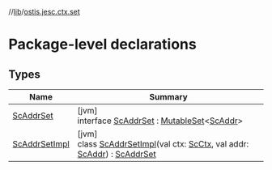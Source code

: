 //[lib](../../index.md)/[ostis.jesc.ctx.set](index.md)

# Package-level declarations

## Types

| Name | Summary |
|---|---|
| [ScAddrSet](-sc-addr-set/index.md) | [jvm]<br>interface [ScAddrSet](-sc-addr-set/index.md) : [MutableSet](https://kotlinlang.org/api/latest/jvm/stdlib/kotlin.collections/-mutable-set/index.html)&lt;[ScAddr](../ostis.jesc.client.model.addr/-sc-addr/index.md)&gt; |
| [ScAddrSetImpl](-sc-addr-set-impl/index.md) | [jvm]<br>class [ScAddrSetImpl](-sc-addr-set-impl/index.md)(val ctx: [ScCtx](../ostis.jesc.ctx/-sc-ctx/index.md), val addr: [ScAddr](../ostis.jesc.client.model.addr/-sc-addr/index.md)) : [ScAddrSet](-sc-addr-set/index.md) |
